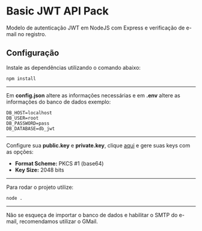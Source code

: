 # Basic JWT API Pack
Modelo de autenticação JWT em NodeJS com Express e verificação de e-mail no registro.


## Configuração

Instale as dependências utilizando o comando abaixo:

    npm install
___
Em **config.json** altere as informações necessárias e em **.env** altere as informações do banco de dados exemplo:

    DB_HOST=localhost
    DB_USER=root
    DB_PASSWORD=pass
    DB_DATABASE=db_jwt
___
Configure sua **public.key** e **private.key**, clique [aqui](https://www.csfieldguide.org.nz/en/interactives/rsa-key-generator/) e gere suas keys com as opções:
- **Format Scheme:** PKCS #1 (base64)
- **Key Size:** 2048 bits
___
Para rodar o projeto utilize:

    node .
___
Não se esqueça de importar o banco de dados e habilitar o SMTP do e-mail, recomendamos utilizar o GMail.

